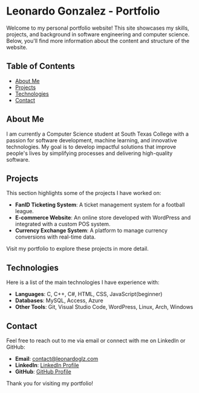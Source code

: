 # Leonardo Gonzalez - Portfolio

Welcome to my personal portfolio website! This site showcases my skills, projects, and background in software engineering and computer science. Below, you'll find more information about the content and structure of the website.

## Table of Contents
- [About Me](#about-me)
- [Projects](#projects)
- [Technologies](#technologies)
- [Contact](#contact)
  
## About Me
I am currently a Computer Science student at South Texas College with a passion for software development, machine learning, and innovative technologies. My goal is to develop impactful solutions that improve people's lives by simplifying processes and delivering high-quality software. 

## Projects
This section highlights some of the projects I have worked on:
- **FanID Ticketing System**: A ticket management system for a football league.
- **E-commerce Website**: An online store developed with WordPress and integrated with a custom POS system.
- **Currency Exchange System**: A platform to manage currency conversions with real-time data.

Visit my portfolio to explore these projects in more detail.

## Technologies
Here is a list of the main technologies I have experience with:
- **Languages**: C, C++, C#, HTML, CSS, JavaScript(beginner)
- **Databases**: MySQL, Access, Azure
- **Other Tools**: Git, Visual Studio Code, WordPress, Linux, Arch, Windows

## Contact
Feel free to reach out to me via email or connect with me on LinkedIn or GitHub:
- **Email**: contact@leonardoglz.com
- **LinkedIn**: [LinkedIn Profile](https://www.linkedin.com/in/leonardo-gonzalez-53230432b)
- **GitHub**: [GitHub Profile](https://github.com/Leogg22/)

Thank you for visiting my portfolio!